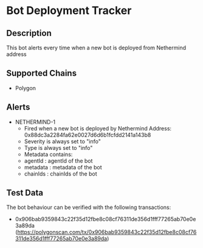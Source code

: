 # Bot Deployment Tracker

## Description

This bot alerts every time when a new bot is deployed from Nethermind address 

## Supported Chains

- Polygon

## Alerts

- NETHERMIND-1
  - Fired when a new bot is deployed by Nethermind Address: 0x88dc3a2284fa62e0027d6d6b1fcfdd2141a143b8
  - Severity is always set to "info" 
  - Type is always set to "info" 
  - Metadata contains:
  - agentId : agentId of the bot
  - metadata : metadata of the bot
  - chainIds : chainIds of the bot

## Test Data

The bot behaviour can be verified with the following transactions:

- 0x906bab9359843c22f35d12fbe8c08cf76311de356d1fff77265ab70e0e3a89da (https://polygonscan.com/tx/0x906bab9359843c22f35d12fbe8c08cf76311de356d1fff77265ab70e0e3a89da)
